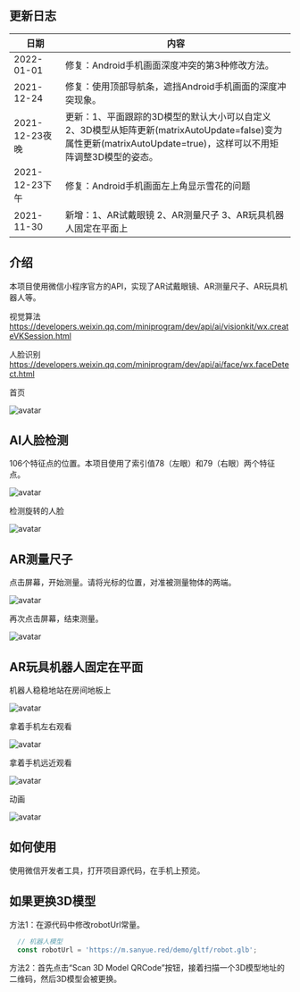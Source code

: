 ## 更新日志

| 日期　　　| 内容 |
| -- | -- |
| 2022-01-01 | 修复：Android手机画面深度冲突的第3种修改方法。 |
| 2021-12-24 | 修复：使用顶部导航条，遮挡Android手机画面的深度冲突现象。 |
| 2021-12-23夜晚 | 更新：1、平面跟踪的3D模型的默认大小可以自定义 2、3D模型从矩阵更新(matrixAutoUpdate=false)变为属性更新(matrixAutoUpdate=true)，这样可以不用矩阵调整3D模型的姿态。 |
| 2021-12-23下午 | 修复：Android手机画面左上角显示雪花的问题 |
| 2021-11-30 | 新增：1、AR试戴眼镜 2、AR测量尺子 3、AR玩具机器人固定在平面上 |


## 介绍

本项目使用微信小程序官方的API，实现了AR试戴眼镜、AR测量尺子、AR玩具机器人等。

视觉算法
https://developers.weixin.qq.com/miniprogram/dev/api/ai/visionkit/wx.createVKSession.html

人脸识别
https://developers.weixin.qq.com/miniprogram/dev/api/ai/face/wx.faceDetect.html

首页

![avatar](screenshot/0.jpg)

## AI人脸检测

106个特征点的位置。本项目使用了索引值78（左眼）和79（右眼）两个特征点。

![avatar](screenshot/1-1.jpg)

检测旋转的人脸

![avatar](screenshot/1-2.jpg)


## AR测量尺子

点击屏幕，开始测量。请将光标的位置，对准被测量物体的两端。

![avatar](screenshot/2-1.jpg)

再次点击屏幕，结束测量。

![avatar](screenshot/2-2.jpg)


## AR玩具机器人固定在平面

机器人稳稳地站在房间地板上

![avatar](screenshot/3-1.jpg)

拿着手机左右观看

![avatar](screenshot/3-2.jpg)

拿着手机远近观看

![avatar](screenshot/3-3.jpg)

动画

![avatar](screenshot/4.gif)


## 如何使用

使用微信开发者工具，打开项目源代码，在手机上预览。

## 如果更换3D模型

方法1：在源代码中修改robotUrl常量。

```javascript
  // 机器人模型
  const robotUrl = 'https://m.sanyue.red/demo/gltf/robot.glb';
```

方法2：首先点击“Scan 3D Model QRCode”按钮，接着扫描一个3D模型地址的二维码，然后3D模型会被更换。
